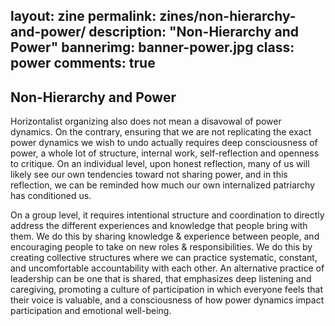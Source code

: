 layout: zine
permalink: zines/non-hierarchy-and-power/
description: "Non-Hierarchy and Power"
bannerimg: banner-power.jpg
class: power
comments: true
---

<h2>Non-Hierarchy and Power</h2>

Horizontalist organizing also does not mean a disavowal of power dynamics. On the contrary, ensuring that we are not replicating the exact power dynamics we wish to undo actually requires deep consciousness of power, a whole lot of structure, internal work, self-reflection and openness to critique. On an individual level, upon honest reflection, many of us will likely see our own tendencies toward not sharing power, and in this reflection, we can be reminded how much our own internalized patriarchy has conditioned us.

On a group level, it requires intentional structure and coordination to directly address the different experiences and knowledge that people bring with them. We do this by sharing knowledge & experience between people, and encouraging people to take on new roles & responsibilities. We do this by creating collective structures where we can practice systematic, constant, and uncomfortable accountability with each other. An alternative practice of leadership can be one that is shared, that emphasizes deep listening and caregiving, promoting a culture of participation in which everyone feels that their voice is valuable, and a consciousness of how power dynamics impact participation and emotional well-being.